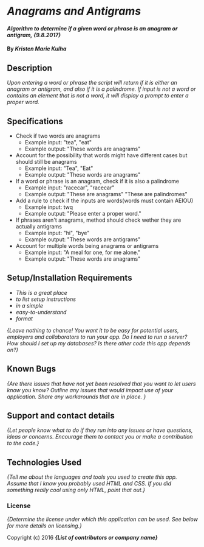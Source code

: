 # _Anagrams and Antigrams_

#### _Algorithm to determine if a given word or phrase is an anagram or antigram, {9.8.2017}_

#### By _**Kristen Marie Kulha**_

## Description

_Upon entering a word or phrase the script will return if it is either an anagram or antigram, and also if it is a palindrome. If input is not a word or contains an element that is not a word, it will display a prompt to enter a proper word._

## Specifications

* Check if two words are anagrams
  * Example input: "tea", "eat"
  * Example output: "These words are anagrams"
* Account for the possibility that words might have different cases but should still be anagrams
  * Example input: "Tea", "Eat"
  * Example output: "These words are anagrams"
* If a word or phrase is an anagram, check if it is also a palindrome
  * Example input: "racecar", "racecar"
  * Example output: "These are anagrams" "These are palindromes"
* Add a rule to check if the inputs are words(words must contain AEIOU)
  * Example input: twq
  * Example output: "Please enter a proper word."
* If phrases aren't anagrams, method should check wether they are actually antigrams
  * Example input: "hi", "bye"
  * Example output: "These words are antigrams"
* Account for multiple words being anagrams or antigrams
  * Example input: "A meal for one, for me alone."
  * Example output: "These words are anagrams"

## Setup/Installation Requirements

* _This is a great place_
* _to list setup instructions_
* _in a simple_
* _easy-to-understand_
* _format_

_{Leave nothing to chance! You want it to be easy for potential users, employers and collaborators to run your app. Do I need to run a server? How should I set up my databases? Is there other code this app depends on?}_

## Known Bugs

_{Are there issues that have not yet been resolved that you want to let users know you know?  Outline any issues that would impact use of your application.  Share any workarounds that are in place. }_

## Support and contact details

_{Let people know what to do if they run into any issues or have questions, ideas or concerns.  Encourage them to contact you or make a contribution to the code.}_

## Technologies Used

_{Tell me about the languages and tools you used to create this app. Assume that I know you probably used HTML and CSS. If you did something really cool using only HTML, point that out.}_

### License

*{Determine the license under which this application can be used.  See below for more details on licensing.}*

Copyright (c) 2016 **_{List of contributors or company name}_**
